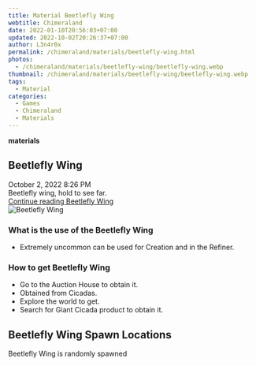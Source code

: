 ```yaml
---
title: Material Beetlefly Wing
webtitle: Chimeraland
date: 2022-01-10T20:56:03+07:00
updated: 2022-10-02T20:26:37+07:00
author: L3n4r0x
permalink: /chimeraland/materials/beetlefly-wing.html
photos:
  - /chimeraland/materials/beetlefly-wing/beetlefly-wing.webp
thumbnail: /chimeraland/materials/beetlefly-wing/beetlefly-wing.webp
tags:
  - Material
categories:
  - Games
  - Chimeraland
  - Materials
---
```


<section id="bootstrap-wrapper">
  <link
    rel="stylesheet"
    href="https://cdn.statically.io/gh/dimaslanjaka/Web-Manajemen/40ac3225/css/bootstrap-4.5-wrapper.css"
  />
  <div
    class="row g-0 border rounded overflow-hidden flex-md-row mb-4 shadow-sm position-relative"
  >
    <div class="col p-4 d-flex flex-column position-static">
      <strong class="d-inline-block mb-2 text-success">materials</strong>
      <h2 class="mb-0">Beetlefly Wing</h2>
      <div class="mb-1 text-muted">October 2, 2022 8:26 PM</div>
      <div class="mb-2 border p-1">Beetlefly wing, hold to see far.</div>
      <a
        href="/chimeraland/materials/beetlefly-wing.html"
        class="stretched-link d-none"
        >Continue reading Beetlefly Wing</a
      >
    </div>
    <div class="col-auto d-none d-lg-block">
      <img
        src="/chimeraland/materials/beetlefly-wing/beetlefly-wing.webp"
        alt="Beetlefly Wing"
      />
    </div>
  </div>
  <div class="row">
    <div class="col-lg-6 col-12 mb-2">
      <div class="card">
        <div class="card-body">
          <h3 class="card-title">What is the use of the Beetlefly Wing</h3>
          <div class="card-text">
            <ul>
              <li>
                Extremely uncommon can be used for Creation and in the Refiner.
              </li>
            </ul>
          </div>
        </div>
      </div>
    </div>
    <div class="col-lg-6 col-12 mb-2">
      <div class="card">
        <div class="card-body">
          <h3 class="card-title">How to get Beetlefly Wing</h3>
          <div class="card-text">
            <ul>
              <li>Go to the Auction House to obtain it.</li>
              <li>Obtained from Cicadas.</li>
              <li>Explore the world to get.</li>
              <li>Search for Giant Cicada product to obtain it.</li>
            </ul>
          </div>
        </div>
      </div>
    </div>
    <div class="col-12 mb-2">
      <h2>Beetlefly Wing Spawn Locations</h2>
      <p>Beetlefly Wing is randomly spawned</p>
    </div>
  </div>
</section>